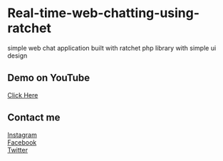 # Real-time-web-chatting-using-ratchet
simple web chat application built with ratchet php library with simple ui design 

## Demo on YouTube
[Click Here](https://www.youtube.com/watch?v=J8v0kPigEhI)

## Contact me
[Instagram](https://instagram.com/munafio) <br>
[Facebook](https://facebook.com/munafio) <br>
[Twitter](https://twitter.com/munaf_aqeel_m) <br>
